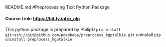 README.md
#Preprocessing Text Python Package
#### Course Link: https://bit.ly.intro_nlp
This python package is prepared by  PhilipD
`pip install git+ssh://git@github.com/pdenkabe/preprocess_kgptalkie.git`
uninstall
`pip uninstall preprocess_kgptalkie`